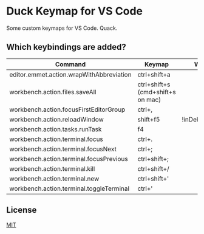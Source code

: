 # Duck Keymap for VS Code

Some custom keymaps for VS Code. Quack.

## Which keybindings are added?

Command | Keymap | When
--------|--------|-----
editor.emmet.action.wrapWithAbbreviation | ctrl+shift+a
workbench.action.files.saveAll | ctrl+shift+s (cmd+shift+s on mac)
workbench.action.focusFirstEditorGroup | ctrl+,
workbench.action.reloadWindow | shift+f5 | !inDebugMode
workbench.action.tasks.runTask | f4
workbench.action.terminal.focus | ctrl+.
workbench.action.terminal.focusNext | ctrl+;
workbench.action.terminal.focusPrevious | ctrl+shift+;
workbench.action.terminal.kill | ctrl+shift+/
workbench.action.terminal.new | ctrl+shift+'
workbench.action.terminal.toggleTerminal | ctrl+'

## License
[MIT](license.txt)
